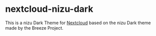 # nextcloud-nizu-dark
This is a nizu Dark Theme for [Nextcloud](https://nextcloud.com) based on the nizu Dark theme made by the Breeze Project.
